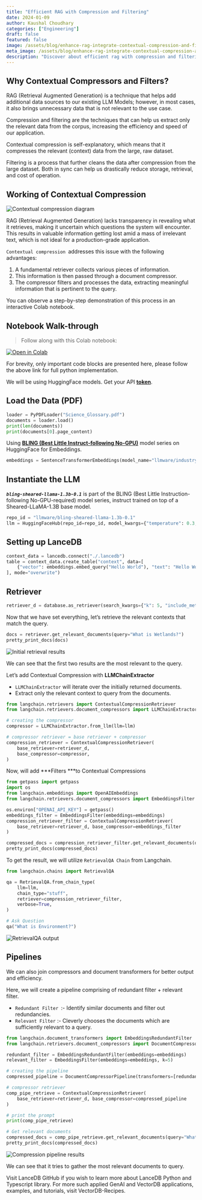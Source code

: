 ```yaml
---
title: "Efficient RAG with Compression and Filtering"
date: 2024-01-09
author: Kaushal Choudhary
categories: ["Engineering"]
draft: false
featured: false
image: /assets/blog/enhance-rag-integrate-contextual-compression-and-filtering-for-precision-a29d4a810301/preview-image.png
meta_image: /assets/blog/enhance-rag-integrate-contextual-compression-and-filtering-for-precision-a29d4a810301/preview-image.png
description: "Discover about efficient rag with compression and filtering. Get practical steps, examples, and best practices you can use now."
---
```


## Why Contextual Compressors and Filters?

RAG (Retrieval Augmented Generation) is a technique that helps add additional data sources to our existing LLM Models; however, in most cases, it also brings unnecessary data that is not relevant to the use case.

Compression and filtering are the techniques that can help us extract only the relevant data from the corpus, increasing the efficiency and speed of our application.

Contextual compression is self-explanatory, which means that it compresses the relevant (context) data from the large, raw dataset.

Filtering is a process that further cleans the data after compression from the large dataset. Both in sync can help us drastically reduce storage, retrieval, and cost of operation.

## Working of Contextual Compression

![Contextual compression diagram](/assets/blog/enhance-rag-integrate-contextual-compression-and-filtering-for-precision-a29d4a810301/1*WZToanVYGWBLlaI00seH4A.png)

RAG (Retrieval Augmented Generation) lacks transparency in revealing what it retrieves, making it uncertain which questions the system will encounter. This results in valuable information getting lost amid a mass of irrelevant text, which is not ideal for a production-grade application.

`Contextual compression `addresses this issue with the following advantages:

1. A fundamental retriever collects various pieces of information.
2. This information is then passed through a document compressor.
3. The compressor filters and processes the data, extracting meaningful information that is pertinent to the query.

You can observe a step-by-step demonstration of this process in an interactive Colab notebook.

## Notebook Walk-through

> Follow along with this Colab notebook:

[![Open in Colab](https://colab.research.google.com/assets/colab-badge.svg)](https://colab.research.google.com/github/lancedb/vectordb-recipes/blob/main/examples/Contextual-Compression-with-RAG/main.ipynb)

For brevity, only important code blocks are presented here, please follow the above link for full python implementation.

We will be using HuggingFace models. Get your API [**token**](https://huggingface.co/settings/tokens).

## Load the Data (PDF)

```python
loader = PyPDFLoader("Science_Glossary.pdf")
documents = loader.load()
print(len(documents))
print(documents[0].page_content)
```

Using [**BLING (Best Little Instruct-following No-GPU)**](https://huggingface.co/llmware) model series on HuggingFace for Embeddings.

```python
embeddings = SentenceTransformerEmbeddings(model_name="llmware/industry-bert-insurance-v0.1")
```

## Instantiate the LLM

***`bling-sheared-llama-1.3b-0.1`*** is part of the BLING (Best Little Instruction-following No-GPU-required) model series, instruct trained on top of a Sheared-LLaMA-1.3B base model.

```python
repo_id = "llmware/bling-sheared-llama-1.3b-0.1"
llm = HuggingFaceHub(repo_id=repo_id, model_kwargs={"temperature": 0.3, "max_length": 500})
```

## Setting up LanceDB

```python
context_data = lancedb.connect("./.lancedb")
table = context_data.create_table("context", data=[
    {"vector": embeddings.embed_query("Hello World"), "text": "Hello World", "id": "1"}
], mode="overwrite")
```

## Retriever

```python
retriever_d = database.as_retriever(search_kwargs={"k": 5, "include_metadata": True})
```

Now that we have set everything, let’s retrieve the relevant contexts that match the query.

```python
docs = retriever.get_relevant_documents(query="What is Wetlands?")
pretty_print_docs(docs)
```

![Initial retrieval results](/assets/blog/enhance-rag-integrate-contextual-compression-and-filtering-for-precision-a29d4a810301/1*mw-3Vvk7wplgsFVp7b68rQ.png)

We can see that the first two results are the most relevant to the query.

Let’s add Contextual Compression with **LLMChainExtractor**

- `LLMChainExtractor` will iterate over the initially returned documents.
- Extract only the relevant context to query from the documents.

```python
from langchain.retrievers import ContextualCompressionRetriever
from langchain.retrievers.document_compressors import LLMChainExtractor

# creating the compressor
compressor = LLMChainExtractor.from_llm(llm=llm)

# compressor retriever = base retriever + compressor
compression_retriever = ContextualCompressionRetriever(
    base_retriever=retriever_d,
    base_compressor=compressor,
)
```

Now, will add ***Filters ***to Contextual Compressions

```python
from getpass import getpass
import os
from langchain.embeddings import OpenAIEmbeddings
from langchain.retrievers.document_compressors import EmbeddingsFilter

os.environ["OPENAI_API_KEY"] = getpass()
embeddings_filter = EmbeddingsFilter(embeddings=embeddings)
compression_retriever_filter = ContextualCompressionRetriever(
    base_retriever=retriever_d, base_compressor=embeddings_filter
)

compressed_docs = compression_retriever_filter.get_relevant_documents(query="What is the Environment?")
pretty_print_docs(compressed_docs)
```

To get the result, we will utilize `RetrievalQA Chain` from Langchain.

```python
from langchain.chains import RetrievalQA

qa = RetrievalQA.from_chain_type(
    llm=llm,
    chain_type="stuff",
    retriever=compression_retriever_filter,
    verbose=True,
)

# Ask Question
qa("What is Environment?")
```

![RetrievalQA output](/assets/blog/enhance-rag-integrate-contextual-compression-and-filtering-for-precision-a29d4a810301/1*D7rXwGlKsdelh5NlYrlt6w.png)

## Pipelines

We can also join compressors and document transformers for better output and efficiency.

Here, we will create a pipeline comprising of redundant filter + relevant filter.

- `Redundant Filter `:- Identify similar documents and filter out redundancies.
- `Relevant Filter` :- Cleverly chooses the documents which are sufficiently relevant to a query.

```python
from langchain.document_transformers import EmbeddingsRedundantFilter
from langchain.retrievers.document_compressors import DocumentCompressorPipeline

redundant_filter = EmbeddingsRedundantFilter(embeddings=embeddings)
relevant_filter = EmbeddingsFilter(embeddings=embeddings, k=5)

# creating the pipeline
compressed_pipeline = DocumentCompressorPipeline(transformers=[redundant_filter, relevant_filter])

# compressor retriever
comp_pipe_retrieve = ContextualCompressionRetriever(
    base_retriever=retriever_d, base_compressor=compressed_pipeline
)

# print the prompt
print(comp_pipe_retrieve)

# Get relevant documents
compressed_docs = comp_pipe_retrieve.get_relevant_documents(query="What is Environment?")
pretty_print_docs(compressed_docs)
```

![Compression pipeline results](/assets/blog/enhance-rag-integrate-contextual-compression-and-filtering-for-precision-a29d4a810301/1*ilN4dlfQPy-RJ-Oj2cS3Gw.png)

We can see that it tries to gather the most relevant documents to query.

Visit LanceDB GitHub if you wish to learn more about LanceDB Python and Typescript library.
For more such applied GenAI and VectorDB applications, examples, and tutorials, visit VectorDB-Recipes.
